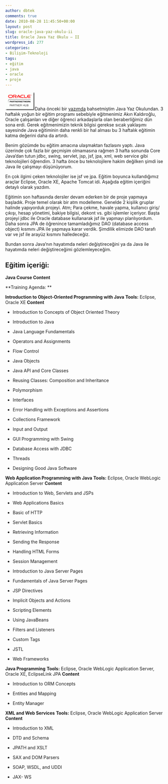 ```yaml
---
author: dbtek
comments: true
date: 2010-08-28 11:45:50+00:00
layout: post
slug: oracle-java-yaz-okulu-ii
title: Oracle Java Yaz Okulu – II
wordpress_id: 277
categories:
- Bilişim-Teknoloji
tags:
- eğitim
- java
- oracle
- proje
---
```


[![safe_image[2]](/assets/media/2010/08/safe_image2_thumb.gif)](/assets/media/2010/08/safe_image2.gif)Daha önceki bir [yazımda](http://blog.ismaildemirbilek.com/genel/oracle-java-yaz-okulu/) bahsetmiştim Java Yaz Okulundan. 3 haftalık yoğun bir eğitim programı sebebiyle eğitmenimiz Akın Kaldıroğlu, Oracle çalışanları ve diğer öğrenci arkadaşlarla olan beraberliğimiz dün sona erdi. Gerek eğitmenimizin teknik bilgisi gerekse sıcak yaklaşımı sayesinde Java eğitiminin daha renkli bir hal alması bu 3 haftalık eğitimin katma değerini daha da artırdı.

Benim gözümde bu eğitim amacına ulaşmaktan fazlasını yaptı. Java üzerinde çok fazla bir geçmişim olmamasına rağmen 3 hafta sonunda Core Java’dan tutun jdbc, swing, servlet, jsp, jsf, jpa, xml, web service gibi teknolojileri öğrendim. 3 hafta önce bu teknolojilere hakim değilken şimdi ise Java ile çalışmayı düşünüyorum.<!-- more -->

En çok ilgimi çeken teknolojiler ise jsf ve jpa. Eğitim boyunca kullandığımız araçlar Eclipse, Oracle XE, Apache Tomcat idi. Aşağıda eğitim içeriğini detaylı olarak yazdım.

Eğitimin son haftasında dersler devam ederken bir de proje yapmaya başladık. Proje temel olarak bir atm modelleme. Genelde 2 kişilik gruplar halinde yapıyorduk projeyi. Atm; Para çekme, havale yapma, kullanıcı giriş/çıkışı, hesap yönetimi, bakiye bilgisi, dekont vs. gibi işlemler içeriyor. Başta projeyi jdbc ile Oracle database kullanarak jsf ile yapmayı planlıyordum. Daha sonra JPA de öğrenince tamamladığımız DAO (database access object) kısmını JPA ile yapmaya karar verdik. Şimdilik elimizde DAO tarafı var ve jsf ile arayüz kısmını halledeceğiz.

Bundan sonra Java’nın hayatımda neleri değiştireceğini ya da Java ile hayatımda neleri değiştireceğimi gözlemleyeceğim.


## Eğitim içeriği:
































**Java Course Content**













**Training Agenda: **








**Introduction to Object-Oriented Programming with Java**
**Tools:** Eclipse, Oracle XE
**Content**



	
  * Introduction to Concepts of Object Oriented Theory

	
  * Introduction to Java

	
  * Java Language Fundamentals

	
  * Operators and Assignments

	
  * Flow Control

	
  * Java Objects

	
  * Java API and Core Classes

	
  * Reusing Classes: Composition and Inheritance

	
  * Polymorphism

	
  * Interfaces

	
  * Error Handling with Exceptions and Assertions

	
  * Collections Framework

	
  * Input and Output

	
  * GUI Programming with Swing

	
  * Database Access with JDBC

	
  * Threads

	
  * Designing Good Java Software


**Web Application Programming with Java**
**Tools:** Eclipse, Oracle WebLogic Application Server
**Content**



	
  * Introduction to Web, Servlets and JSPs

	
  * Web Applications Basics

	
  * Basic of HTTP

	
  * Servlet Basics

	
  * Retrieving Information

	
  * Sending the Response

	
  * Handling HTML Forms

	
  * Session Management

	
  * Introduction to Java Server Pages

	
  * Fundamentals of Java Server Pages

	
  * JSP Directives

	
  * Implicit Objects and Actions

	
  * Scripting Elements

	
  * Using JavaBeans

	
  * Filters and Listeners

	
  * Custom Tags

	
  * JSTL

	
  * Web Frameworks


**Java Programming**
**Tools:** Eclipse, Oracle WebLogic Application Server, Oracle XE, EclipseLink JPA
**Content**



	
  * Introduction to ORM Concepts

	
  * Entities and Mapping

	
  * Entity Manager


**XML and Web Services**
**Tools:** Eclipse, Oracle WebLogic Application Server
**Content**



	
  * Introduction to XML

	
  * DTD and Schema

	
  * JPATH and XSLT

	
  * SAX and DOM Parsers

	
  * SOAP, WSDL, and UDDI

	
  * JAX- WS






















